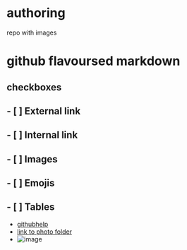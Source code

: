 # authoring
repo with images 
# github flavoursed markdown
## checkboxes
## - [ ] External link
## - [ ] Internal link
## - [ ] Images
## - [ ] Emojis
## - [ ] Tables
- [githubhelp](https://support.github.com/)
- [link to photo folder](https://github.com/Laurazig/authoring/tree/main/Pictures)
- ![image](https://github.com/Laurazig/authoring/tree/main/Pictures/me.jpg)
